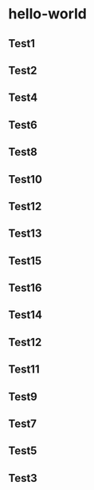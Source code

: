 # hello-world
## Test1
## Test2
## Test4
## Test6
## Test8
## Test10
## Test12
## Test13
## Test15
## Test16
## Test14
## Test12
## Test11
## Test9
## Test7
## Test5
## Test3
